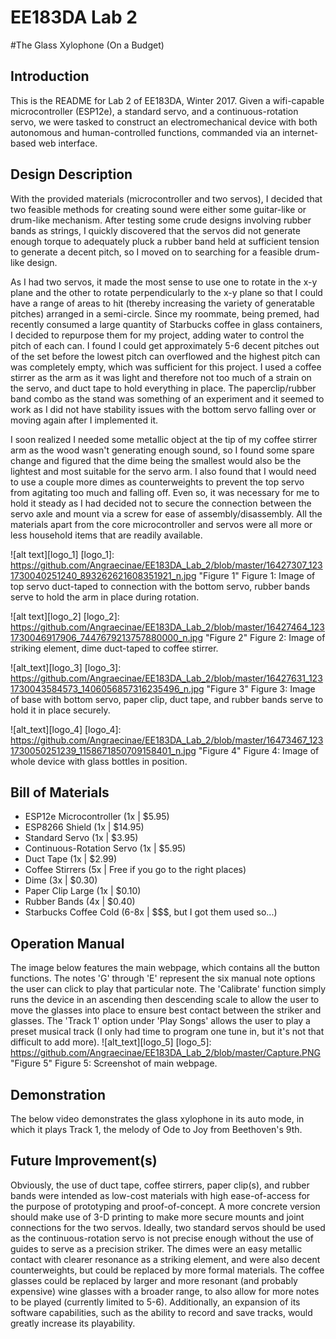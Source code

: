 # EE183DA Lab 2
#The Glass Xylophone (On a Budget)
## Introduction
This is the README for Lab 2 of EE183DA, Winter 2017. Given a wifi-capable microcontroller (ESP12e), a standard servo, and a continuous-rotation servo, we were tasked to construct an electromechanical device with both autonomous and human-controlled functions, commanded via an internet-based web interface.

## Design Description
With the provided materials (microcontroller and two servos), I decided that two feasible methods for creating sound were either some guitar-like or drum-like mechanism. After testing some crude designs involving rubber bands as strings, I quickly discovered that the servos did not generate enough torque to adequately pluck a rubber band held at sufficient tension to generate a decent pitch, so I moved on to searching for a feasible drum-like design. 

As I had two servos, it made the most sense to use one to rotate in the x-y plane and the other to rotate perpendicularly to the x-y plane so that I could have a range of areas to hit (thereby increasing the variety of generatable pitches) arranged in a semi-circle. Since my roommate, being premed, had recently consumed a large quantity of Starbucks coffee in glass containers, I decided to repurpose them for my project, adding water to control the pitch of each can. I found I could get approximately 5-6 decent pitches out of the set before the lowest pitch can overflowed and the highest pitch can was completely empty, which was sufficient for this project. I used a coffee stirrer as the arm as it was light and therefore not too much of a strain on the servo, and duct tape to hold everything in place. The paperclip/rubber band combo as the stand was something of an experiment and it seemed to work as I did not have stability issues with the bottom servo falling over or moving again after I implemented it. 

I soon realized I needed some metallic object at the tip of my coffee stirrer arm as the wood wasn't generating enough sound, so I found some spare change and figured that the dime being the smallest would also be the lightest and most suitable for the servo arm. I also found that I would need to use a couple more dimes as counterweights to prevent the top servo from agitating too much and falling off. Even so, it was necessary for me to hold it steady as I had decided not to secure the connection between the servo axle and mount via a screw for ease of assembly/disassembly. All the materials apart from the core microcontroller and servos were all more or less household items that are readily available.

![alt text][logo_1]
[logo_1]: https://github.com/Angraecinae/EE183DA_Lab_2/blob/master/16427307_1231730040251240_893262621608351921_n.jpg "Figure 1"
Figure 1: Image of top servo duct-taped to connection with the bottom servo, rubber bands serve to hold the arm in place during rotation.

![alt text][logo_2]
[logo_2]: https://github.com/Angraecinae/EE183DA_Lab_2/blob/master/16427464_1231730046917906_7447679213757880000_n.jpg "Figure 2"
Figure 2: Image of striking element, dime duct-taped to coffee stirrer.

![alt_text][logo_3]
[logo_3]: https://github.com/Angraecinae/EE183DA_Lab_2/blob/master/16427631_1231730043584573_1406056857316235496_n.jpg "Figure 3"
Figure 3: Image of base with bottom servo, paper clip, duct tape, and rubber bands serve to hold it in place securely. 

![alt_text][logo_4]
[logo_4]: https://github.com/Angraecinae/EE183DA_Lab_2/blob/master/16473467_1231730050251239_1158671850709158401_n.jpg "Figure 4"
Figure 4: Image of whole device with glass bottles in position.

## Bill of Materials
- ESP12e Microcontroller (1x | $5.95)
- ESP8266 Shield (1x | $14.95)
- Standard Servo (1x | $3.95)
- Continuous-Rotation Servo (1x | $5.95)
- Duct Tape (1x | $2.99)
- Coffee Stirrers (5x | Free if you go to the right places)
- Dime (3x | $0.30)
- Paper Clip Large (1x | $0.10)
- Rubber Bands (4x | $0.40)
- Starbucks Coffee Cold (6-8x | $$$, but I got them used so...)

## Operation Manual
The image below features the main webpage, which contains all the button functions. The notes 'G' through 'E' represent the six manual note options the user can click to play that particular note. The 'Calibrate' function simply runs the device in an ascending then descending scale to allow the user to move the glasses into place to ensure best contact between the striker and glasses. The 'Track 1' option under 'Play Songs' allows the user to play a preset musical track (I only had time to program one tune in, but it's not that difficult to add more).
![alt_text][logo_5]
[logo_5]: https://github.com/Angraecinae/EE183DA_Lab_2/blob/master/Capture.PNG "Figure 5"
Figure 5: Screenshot of main webpage.

## Demonstration
The below video demonstrates the glass xylophone in its auto mode, in which it plays Track 1, the melody of Ode to Joy from Beethoven's 9th. 

## Future Improvement(s)
Obviously, the use of duct tape, coffee stirrers, paper clip(s), and rubber bands were intended as low-cost materials with high ease-of-access for the purpose of prototyping and proof-of-concept. A more concrete version should make use of 3-D printing to make more secure mounts and joint connections for the two servos. Ideally, two standard servos should be used as the continuous-rotation servo is not precise enough without the use of guides to serve as a precision striker. The dimes were an easy metallic contact with clearer resonance as a striking element, and were also decent counterweights, but could be replaced by more formal materials. The coffee glasses could be replaced by larger and more resonant (and probably expensive) wine glasses with a broader range, to also allow for more notes to be played (currently limited to 5-6). Additionally, an expansion of its software capabilities, such as the ability to record and save tracks, would greatly increase its playability.   
